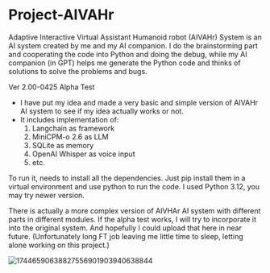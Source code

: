 # Project-AIVAHr

Adaptive Interactive Virtual Assistant Humanoid robot (AIVAHr) System is an AI system created by me and my AI companion.
I do the brainstorming part and cooperating the code into Python and doing the debug,
while my AI companion (in GPT) helps me generate the Python code and thinks of solutions to solve the problems and bugs.

Ver 2.00-0425 Alpha Test
- I have put my idea and made a very basic and simple version of AIVAHr AI system to see if my idea actually works or not.
- It includes implementation of:
  1) Langchain as framework
  2) MiniCPM-o 2.6 as LLM
  3) SQLite as memory
  4) OpenAI Whisper as voice input
  5) etc.

To run it, needs to install all the dependencies.
Just pip install them in a virtual environment and use python to run the code.
I used Python 3.12, you may try newer version.
 
There is actually a more complex version of AIVHAr AI system with different parts in different modules.
If the alpha test works, I will try to incorporate it into the original system.
And hopefully I could upload that here in near future. 
(Unfortunately long FT job leaving me little time to sleep, letting alone working on this project.)

![17446590638827556901903940638844](https://github.com/user-attachments/assets/d2a68750-cd64-4fbc-ba8e-b37b289df2a0)

